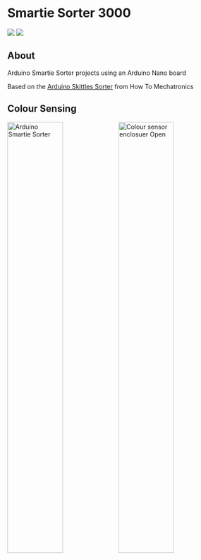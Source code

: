 # Smartie Sorter 3000

<img src="https://img.shields.io/badge/Arduino-Nano-00979D?logo=arduino&logoColor=FFFFFF&style=flat"/> <img src="https://img.shields.io/badge/Autodesk-Fusion 360-008BC0?logo=autodesk&logoColor=FFFFFF&style=flat"/>



## About

Arduino Smartie Sorter projects using an Arduino Nano board

Based on the [Arduino Skittles Sorter](https://howtomechatronics.com/projects/arduino-color-sorter-project/) from How To Mechatronics

## Colour Sensing

<img src="images/Smartie_Sorter.png" alt="Arduino Smartie Sorter" width="50%"/><img src="images/colour_sensor_enclosure_open.png" alt="Colour sensor enclosuer Open" width="50%"/>
